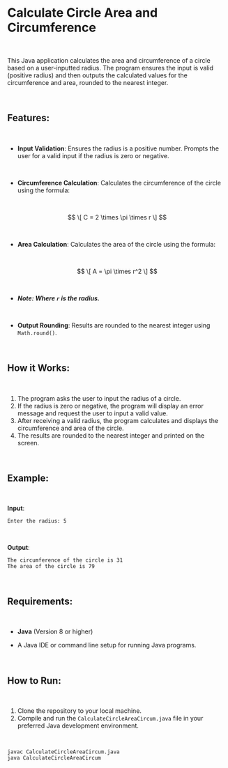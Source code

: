 # Calculate Circle Area and Circumference

<br>

This Java application calculates the area and circumference of a circle based on a user-inputted radius. The program ensures the input is valid (positive radius) and then outputs the calculated values for the circumference and area, rounded to the nearest integer.

<br>

## Features: 

<br>

- **Input Validation**: Ensures the radius is a positive number. Prompts the user for a valid input if the radius is zero or negative.

<br>

- **Circumference Calculation**: Calculates the circumference of the circle using the formula:

<br>

  $$
  \[
  C = 2 \times \pi \times r
  \]
  $$

<br>

- **Area Calculation**: Calculates the area of the circle using the formula:

<br>

  $$
  \[
   A = \pi \times r^2
  \]
  $$

<br>

  - ***Note: Where `r` is the radius.***

<br>
  
- **Output Rounding**: Results are rounded to the nearest integer using `Math.round()`.

<br>

## How it Works: 

<br>

1. The program asks the user to input the radius of a circle.
2. If the radius is zero or negative, the program will display an error message and request the user to input a valid value.
3. After receiving a valid radius, the program calculates and displays the circumference and area of the circle.
4. The results are rounded to the nearest integer and printed on the screen.

<br>

## Example: 

<br>

**Input**:  

```
Enter the radius: 5
```

<br>

**Output**:

```
The circumference of the circle is 31  
The area of the circle is 79
```

<br>

## Requirements:

<br>

- **Java** (Version 8 or higher)

- A Java IDE or command line setup for running Java programs.

<br>

## How to Run:

<br>

1. Clone the repository to your local machine.
2. Compile and run the `CalculateCircleAreaCircum.java` file in your preferred Java development environment.

<br>

```
javac CalculateCircleAreaCircum.java
java CalculateCircleAreaCircum
```
